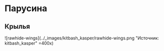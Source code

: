 # Парусина

## Крылья

![rawhide-wings](../_images/kitbash_kasper/rawhide-wings.png "Источник: kitbash_kasper" =400x)
